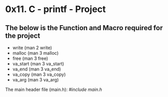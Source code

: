 # 0x11. C - printf - Project

## The below is the Function and Macro required for the project

- write (man 2 write)
- malloc (man 3 malloc)
- free (man 3 free)
- va_start (man 3 va_start)
- va_end (man 3 va_end)
- va_copy (man 3 va_copy)
- va_arg (man 3 va_arg)


The main header file (main.h): *#include main.h*
